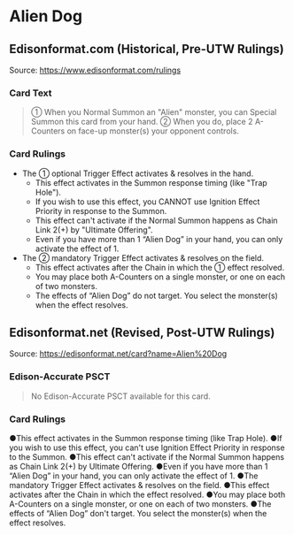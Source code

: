# Alien Dog

## Edisonformat.com (Historical, Pre-UTW Rulings)

Source: https://www.edisonformat.com/rulings

### Card Text

> ① When you Normal Summon an "Alien" monster, you can Special Summon this card from your hand. ② When you do, place 2 A-Counters on face-up monster(s) your opponent controls.

### Card Rulings

*   The ① optional Trigger Effect activates & resolves in the hand.
    *   This effect activates in the Summon response timing (like "Trap Hole").
    *   If you wish to use this effect, you CANNOT use Ignition Effect Priority in response to the Summon.
    *   This effect can't activate if the Normal Summon happens as Chain Link 2(+) by "Ultimate Offering".
    *   Even if you have more than 1 “Alien Dog” in your hand, you can only activate the effect of 1.
*   The ② mandatory Trigger Effect activates & resolves on the field.
    *   This effect activates after the Chain in which the ① effect resolved.
    *   You may place both A-Counters on a single monster, or one on each of two monsters.
    *   The effects of “Alien Dog” do not target. You select the monster(s) when the effect resolves.

## Edisonformat.net (Revised, Post-UTW Rulings)

Source: https://edisonformat.net/card?name=Alien%20Dog

### Edison-Accurate PSCT

> No Edison-Accurate PSCT available for this card.

### Card Rulings

●This effect activates in the Summon response timing (like Trap Hole).
●If you wish to use this effect, you can't use Ignition Effect Priority in response to the Summon.
●This effect can't activate if the Normal Summon happens as Chain Link 2(+) by Ultimate Offering.
●Even if you have more than 1 “Alien Dog” in your hand, you can only activate the effect of 1.
●The mandatory Trigger Effect activates & resolves on the field.
●This effect activates after the Chain in which the effect resolved.
●You may place both A-Counters on a single monster, or one on each of two monsters.
●The effects of “Alien Dog” don't target. You select the monster(s) when the effect resolves.
            